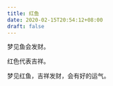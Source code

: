 ```yaml
---
title: 红鱼
date: 2020-02-15T20:54:12+08:00
draft: false
---
```


梦见鱼会发财。

红色代表吉祥。

梦见红鱼，吉祥发财，会有好的运气。

